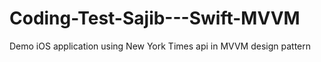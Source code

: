 # Coding-Test-Sajib---Swift-MVVM
Demo iOS application using New York Times api in MVVM design pattern
